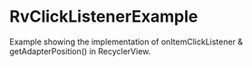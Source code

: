 # RvClickListenerExample
Example showing the implementation of onItemClickListener &amp; getAdapterPosition() in RecyclerView.
